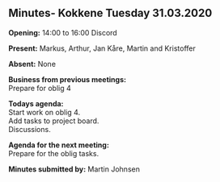 ## Minutes- Kokkene Tuesday 31.03.2020
**Opening:**
14:00 to 16:00 Discord

**Present:**
    Markus, Arthur, Jan Kåre,  Martin and Kristoffer 

**Absent:**
    None

**Business from previous meetings:**\
     Prepare for oblig 4
	
**Todays agenda:**\
    Start work on oblig 4.\
    Add tasks to project board.\
    Discussions.

**Agenda for the next meeting:**\
    Prepare for the oblig tasks. 

**Minutes submitted by:**
    Martin Johnsen